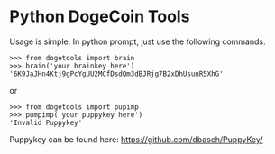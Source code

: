 Python DogeCoin Tools
========================


Usage is simple. In python prompt, just use the following commands.

    >>> from dogetools import brain
    >>> brain('your brainkey here')
    '6K9JaJHn4Ktj9gPcYgUU2MCfDsdQm3dBJRjg7B2xDhUsunR5XhG'
or

    >>> from dogetools import pupimp
    >>> pumpimp('your puppykey here')
    'Invalid Puppykey'


Puppykey can be found here:
https://github.com/dbasch/PuppyKey/

